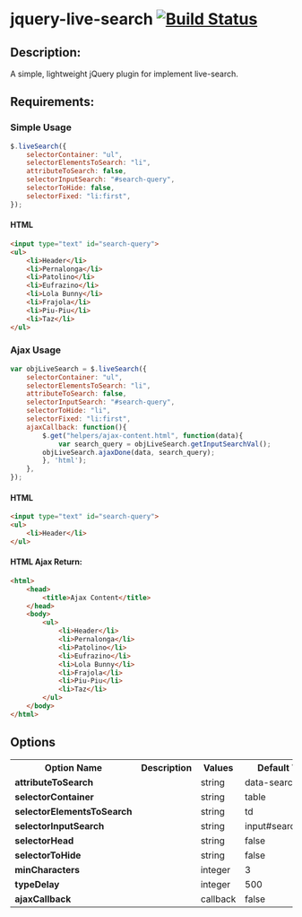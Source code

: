 jquery-live-search [![Build Status](https://travis-ci.org/dlanileonardo/jquery-live-search.png?branch=master)](https://travis-ci.org/dlanileonardo/jquery-live-search) 
==================

Description:
------------
A simple, lightweight jQuery plugin for implement live-search.

Requirements:
------------


### Simple Usage

```js
$.liveSearch({
	selectorContainer: "ul",
	selectorElementsToSearch: "li",
	attributeToSearch: false,
	selectorInputSearch: "#search-query",
	selectorToHide: false,
	selectorFixed: "li:first",
});
```
	
#### HTML
	
```html
<input type="text" id="search-query">
<ul>
    <li>Header</li>
    <li>Pernalonga</li>
    <li>Patolino</li>
    <li>Eufrazino</li>
    <li>Lola Bunny</li>
    <li>Frajola</li>
    <li>Piu-Piu</li>
    <li>Taz</li>
</ul>
```
	
### Ajax Usage

```js
var objLiveSearch = $.liveSearch({
	selectorContainer: "ul",
	selectorElementsToSearch: "li",
	attributeToSearch: false,
	selectorInputSearch: "#search-query",
	selectorToHide: "li",
	selectorFixed: "li:first",
	ajaxCallback: function(){
		$.get("helpers/ajax-content.html", function(data){
			var search_query = objLiveSearch.getInputSearchVal();
        objLiveSearch.ajaxDone(data, search_query);
		}, 'html');
	},
});
```

#### HTML

```html
<input type="text" id="search-query">
<ul>
    <li>Header</li>
</ul>
```
        
#### HTML Ajax Return:

```html
<html>
    <head>
        <title>Ajax Content</title>
    </head>
    <body>
        <ul>
            <li>Header</li>
            <li>Pernalonga</li>
            <li>Patolino</li>
            <li>Eufrazino</li>
            <li>Lola Bunny</li>
            <li>Frajola</li>
            <li>Piu-Piu</li>
            <li>Taz</li>
        </ul>
    </body>
</html>
```

## Options

<table>
    <tr>
        <th>Option Name</th>
        <th>Description</th>
        <th>Values</th>
        <th>Default Value</th>
    </tr>
    <tr>
        <td><strong>attributeToSearch</strong></td>
        <td></td>
        <td>string</td>
        <td>data-search</td>
    </tr>
    <tr>
        <td><strong>selectorContainer</strong></td>
        <td></td>
        <td>string</td>
        <td>table</td>
    </tr>
    <tr>
        <td><strong>selectorElementsToSearch</strong></td>
        <td></td>
        <td>string</td>
        <td>td</td>
    </tr>
    <tr>
        <td><strong>selectorInputSearch</strong></td>
        <td></td>
        <td>string</td>
        <td>input#search_query</td>
    </tr>
    <tr>
        <td><strong>selectorHead</strong></td>
        <td></td>
        <td>string</td>
        <td>false</td>
    </tr>
    <tr>
        <td><strong>selectorToHide</strong></td>
        <td></td>
        <td>string</td>
        <td>false</td>
    </tr>
    <tr>
        <td><strong>minCharacters</strong></td>
        <td></td>
        <td>integer</td>
        <td>3</td>
    </tr>
    <tr>
        <td><strong>typeDelay</strong></td>
        <td></td>
        <td>integer</td>
        <td>500</td>
    </tr>
    <tr>
        <td><strong>ajaxCallback</strong></td>
        <td></td>
        <td>callback</td>
        <td>false</td>
    </tr>
</table>
